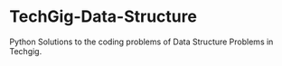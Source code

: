 # TechGig-Data-Structure
Python Solutions to the coding problems of Data Structure Problems in Techgig.
